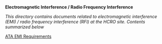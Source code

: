 **Electromagnetic Interference / Radio Frequency Interference**

*This directory contains documents related to electromagnetic interference (EMI) / radio frequency interference (RFI) at the HCRO site.  Contents summarized below*

[ATA EMI Requirements](ATA%20EMI%20requirements.pdf) 
